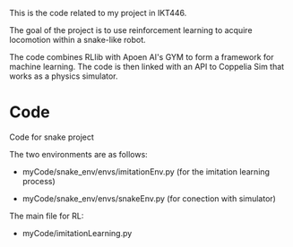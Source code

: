 This is the code related to my project in IKT446. 

The goal of the project is to use reinforcement learning to acquire locomotion within a snake-like robot.

The code combines RLlib with Apoen AI's GYM to form a framework for machine learning. The code is then linked with an API to Coppelia Sim that works as a physics simulator.


# Code
 Code for snake project

The two environments are as follows:
- myCode/snake_env/envs/imitationEnv.py 
  (for the imitation learning process)

- myCode/snake_env/envs/snakeEnv.py
  (for conection with simulator)

The main file for RL:
- myCode/imitationLearning.py 
  
